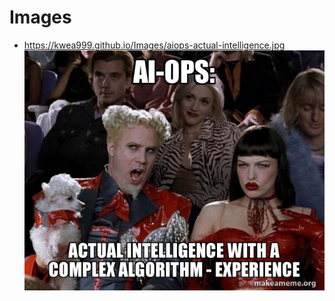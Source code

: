 # Images 

* https://kwea999.github.io/Images/aiops-actual-intelligence.jpg 
![AI-Ops](./aiops-actual-intelligence.jpg)
